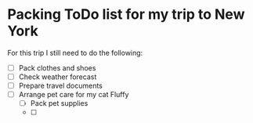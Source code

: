 # Packing ToDo list for my trip to New York
For this trip I still need to do the following:
- [ ] Pack clothes and shoes  
- [ ] Check weather forecast  
- [ ] Prepare travel documents  
- [ ] Arrange pet care for my cat Fluffy
	- [ ] Pack pet supplies  
	- [ ] 